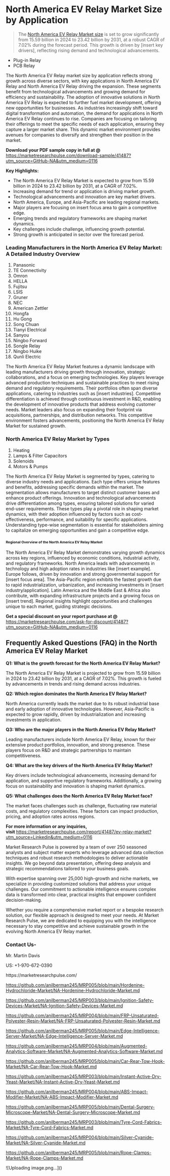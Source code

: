 <h1>North America EV Relay Market&nbsp;Size by Application</h1><blockquote><p>The <a href="https://marketresearchpulse.com/download-sample/41487?utm_source=GitHub-NA&amp;utm_medium=0116">North America EV Relay Market size</a> is set to grow significantly from 15.59 billion in 2024 to 23.42 billion by 2031, at a robust CAGR of 7.02% during the forecast period. This growth is driven by [insert key drivers], reflecting rising demand and technological advancements.</p></blockquote><ul><li>Plug-in Relay <li> PCB Relay</li></ul><p>The North America EV Relay market size by application reflects strong growth across diverse sectors, with key applications in North America EV Relay and North America EV Relay driving the expansion. These segments benefit from technological advancements and growing demand for efficiency and sustainability. The adoption of innovative solutions in North America EV Relay is expected to further fuel market development, offering new opportunities for businesses. As industries increasingly shift toward digital transformation and automation, the demand for applications in North America EV Relay continues to rise. Companies are focusing on tailoring their offerings to meet the specific needs of each application, ensuring they capture a larger market share. This dynamic market environment provides avenues for companies to diversify and strengthen their position in the market.</p><p><strong>Download your PDF sample copy in full at @ </strong><a href="https://marketresearchpulse.com/download-sample/41487?utm_source=GitHub-NA&amp;utm_medium=0116">https://marketresearchpulse.com/download-sample/41487?utm_source=GitHub-NA&amp;utm_medium=0116</a></p><p><strong>Key Highlights: </strong></p><ul><li>The North America EV Relay Market is expected to grow from 15.59 billion in 2024 to 23.42 billion by 2031, at a CAGR of 7.02%.</li><li>Increasing demand for trend or application is driving market growth.</li><li>Technological advancements and innovation are key market drivers.</li><li>North America, Europe, and Asia-Pacific are leading regional markets.</li><li>Major players are focusing on insert focus area to gain a competitive edge.</li><li>Emerging trends and regulatory frameworks are shaping market dynamics.</li><li>Key challenges include challenge, influencing growth potential.</li><li>Strong growth is anticipated in sector over the forecast period.</li></ul><h3>Leading Manufacturers in the North America EV Relay Market: A Detailed Industry Overview</h3><ol><li>Panasonic</li><li>TE Connectivity</li><li>Omron</li><li>HELLA</li><li>Fujitsu</li><li>LSIS</li><li>Gruner</li><li>NEC</li><li>American Zettler</li><li>Hongfa</li><li>Hu Gong</li><li>Song Chuan</li><li>Tianyi Electrical</li><li>Sanyou</li><li>Ningbo Forward</li><li>Songle Relay</li><li>Ningbo Huike</li><li>Qunli Electric</li></ol><div class="flex max-w-full flex-col flex-grow"><div class="min-h-8 text-message flex w-full flex-col items-end gap-2 whitespace-normal break-words [.text-message+&amp;]:mt-5" dir="auto" data-message-author-role="assistant" data-message-id="fd8432e4-4910-450d-b182-61b7bfb0a01f" data-message-model-slug="gpt-4o"><div class="flex w-full flex-col gap-1 empty:hidden first:pt-[3px]"><div class="markdown prose w-full break-words dark:prose-invert light"><p>The North America EV Relay Market features a dynamic landscape with leading manufacturers driving growth through innovation, strategic collaborations, and a focus on emerging technologies. Key players leverage advanced production techniques and sustainable practices to meet rising demand and regulatory requirements. Their portfolios often span diverse applications, catering to industries such as [insert industries]. Competitive differentiation is achieved through continuous investment in R&amp;D, enabling the development of innovative products that address evolving customer needs. Market leaders also focus on expanding their footprint via acquisitions, partnerships, and distribution networks. This competitive environment fosters advancements, positioning the North America EV Relay Market for sustained growth.</p></div></div></div></div><h3>North America EV Relay Market by Types</h3><ol><li>Heating <li> Lamps & Filter Capacitors <li> Solenoids <li> Motors & Pumps</li></ol><div class="flex max-w-full flex-col flex-grow"><div class="min-h-8 text-message flex w-full flex-col items-end gap-2 whitespace-normal break-words [.text-message+&amp;]:mt-5" dir="auto" data-message-author-role="assistant" data-message-id="084470be-0bb7-4664-bddf-5156b4f41249" data-message-model-slug="gpt-4o-mini"><div class="flex w-full flex-col gap-1 empty:hidden first:pt-[3px]"><div class="markdown prose w-full break-words dark:prose-invert light"><p>The North America EV Relay Market is segmented by types, catering to diverse industry needs and applications. Each type offers unique features and benefits, addressing specific demands within the market. The segmentation allows manufacturers to target distinct customer bases and enhance product offerings. Innovation and technological advancements drive differentiation among types, ensuring tailored solutions for varied end-user requirements. These types play a pivotal role in shaping market dynamics, with their adoption influenced by factors such as cost-effectiveness, performance, and suitability for specific applications. Understanding type-wise segmentation is essential for stakeholders aiming to capitalize on emerging opportunities and gain a competitive edge.</p></div></div></div></div><h3><span style="font-size: 11px;">Regional Overview of the North America EV Relay Market</span></h3><div class="flex max-w-full flex-col flex-grow"><div class="min-h-8 text-message flex w-full flex-col items-end gap-2 whitespace-normal break-words [.text-message+&amp;]:mt-5" dir="auto" data-message-author-role="assistant" data-message-id="e9038762-ce64-4e30-91c9-9bd413514231" data-message-model-slug="gpt-4o-mini"><div class="flex w-full flex-col gap-1 empty:hidden first:pt-[3px]"><div class="markdown prose w-full break-words dark:prose-invert light"><p>The North America EV Relay Market demonstrates varying growth dynamics across key regions, influenced by economic conditions, industrial activity, and regulatory frameworks. North America leads with advancements in technology and high adoption rates in industries like [insert example]. Europe follows, driven by innovation and strong governmental support for [insert focus area]. The Asia-Pacific region exhibits the fastest growth due to rapid industrialization, urbanization, and increasing investments in [insert industry/application]. Latin America and the Middle East &amp; Africa also contribute, with expanding infrastructure projects and a growing focus on [insert trend]. Regional insights highlight opportunities and challenges unique to each market, guiding strategic decisions.</p></div></div></div></div><p><strong>Get a special discount on your report purchase at @ </strong><a href="https://marketresearchpulse.com/ask-for-discount/41487?utm_source=GitHub-NA&amp;utm_medium=0116">https://marketresearchpulse.com/ask-for-discount/41487?utm_source=GitHub-NA&amp;utm_medium=0116</a></p><h2>Frequently Asked Questions (FAQ) in the North America EV Relay Market</h2><p><strong>Q1: What is the growth forecast for the North America EV Relay Market?</strong></p><p>The North America EV Relay Market is projected to grow from 15.59 billion in 2024 to 23.42 billion by 2031, at a CAGR of 7.02%. This growth is fueled by advancements in trends and rising demand across industries.</p><p><strong>Q2: Which region dominates the North America EV Relay Market?</strong></p><p>North America currently leads the market due to its robust industrial base and early adoption of innovative technologies. However, Asia-Pacific is expected to grow rapidly, driven by industrialization and increasing investments in application.</p><p><strong>Q3: Who are the major players in the North America EV Relay Market?</strong></p><p>Leading manufacturers include North America EV Relay, known for their extensive product portfolios, innovation, and strong presence. These players focus on R&amp;D and strategic partnerships to maintain competitiveness.</p><p><strong>Q4: What are the key drivers of the North America EV Relay Market?</strong></p><p>Key drivers include technological advancements, increasing demand for application, and supportive regulatory frameworks. Additionally, a growing focus on sustainability and innovation is shaping market dynamics.</p><p><strong>Q5: What challenges does the North America EV Relay Market face?</strong></p><p>The market faces challenges such as challenge, fluctuating raw material costs, and regulatory complexities. These factors can impact production, pricing, and adoption rates across regions.</p><p><strong>For more information or any inquiries, visit&nbsp;</strong><a href="https://marketresearchpulse.com/report/41487/ev-relay-market?utm_source=Linkedin&utm_medium=0116">https://marketresearchpulse.com/report/41487/ev-relay-market?utm_source=Linkedin&utm_medium=0116</a></p><p>Market Research Pulse is powered by a team of over 250 seasoned analysts and subject matter experts who leverage advanced data collection techniques and robust research methodologies to deliver actionable insights. We go beyond data presentation, offering deep analysis and strategic recommendations tailored to your business goals.</p><p>With expertise spanning over 25,000 high-growth and niche markets, we specialize in providing customized solutions that address your unique challenges. Our commitment to actionable intelligence ensures complex data is transformed into clear, practical insights that empower confident decision-making.</p><p>Whether you require a comprehensive market report or a bespoke research solution, our flexible approach is designed to meet your needs. At Market Research Pulse, we are dedicated to equipping you with the intelligence necessary to stay competitive and achieve sustainable growth in the evolving North America EV Relay market.</p><h3><strong>Contact Us-</strong></h3><p>Mr. Martin Davis</p><p>US: +1-970-672-0390</p><p>https://marketresearchpulse.com/</p><p><a href="https://github.com/anilberman245/MRP005/blob/main/Hordenine-Hydrochloride-Market/NA-Hordenine-Hydrochloride-Market.md">https://github.com/anilberman245/MRP005/blob/main/Hordenine-Hydrochloride-Market/NA-Hordenine-Hydrochloride-Market.md</a></p><p><a href="https://github.com/anilberman245/MRP003/blob/main/Ignition-Safety-Devices-Market/NA-Ignition-Safety-Devices-Market.md">https://github.com/anilberman245/MRP003/blob/main/Ignition-Safety-Devices-Market/NA-Ignition-Safety-Devices-Market.md</a></p><p><a href="https://github.com/anilberman245/MRP004/blob/main/FRP-Unsaturated-Polyester-Resin-Market/NA-FRP-Unsaturated-Polyester-Resin-Market.md">https://github.com/anilberman245/MRP004/blob/main/FRP-Unsaturated-Polyester-Resin-Market/NA-FRP-Unsaturated-Polyester-Resin-Market.md</a></p><p><a href="https://github.com/anilberman245/MRP005/blob/main/Edge-Intelligence-Server-Market/NA-Edge-Intelligence-Server-Market.md">https://github.com/anilberman245/MRP005/blob/main/Edge-Intelligence-Server-Market/NA-Edge-Intelligence-Server-Market.md</a></p><p><a href="https://github.com/anilberman245/MRP004/blob/main/Augmented-Analytics-Software-Market/NA-Augmented-Analytics-Software-Market.md">https://github.com/anilberman245/MRP004/blob/main/Augmented-Analytics-Software-Market/NA-Augmented-Analytics-Software-Market.md</a></p><p><a href="https://github.com/anilberman245/MRP005/blob/main/Car-Rear-Tow-Hook-Market/NA-Car-Rear-Tow-Hook-Market.md">https://github.com/anilberman245/MRP005/blob/main/Car-Rear-Tow-Hook-Market/NA-Car-Rear-Tow-Hook-Market.md</a></p><p><a href="https://github.com/anilberman245/MRP003/blob/main/Instant-Active-Dry-Yeast-Market/NA-Instant-Active-Dry-Yeast-Market.md">https://github.com/anilberman245/MRP003/blob/main/Instant-Active-Dry-Yeast-Market/NA-Instant-Active-Dry-Yeast-Market.md</a></p><p><a href="https://github.com/anilberman245/MRP004/blob/main/ABS-Impact-Modifier-Market/NA-ABS-Impact-Modifier-Market.md">https://github.com/anilberman245/MRP004/blob/main/ABS-Impact-Modifier-Market/NA-ABS-Impact-Modifier-Market.md</a></p><p><a href="https://github.com/anilberman245/MRP005/blob/main/Dental-Surgery-Microscope-Market/NA-Dental-Surgery-Microscope-Market.md">https://github.com/anilberman245/MRP005/blob/main/Dental-Surgery-Microscope-Market/NA-Dental-Surgery-Microscope-Market.md</a></p><p><a href="https://github.com/anilberman245/MRP003/blob/main/Tyre-Cord-Fabrics-Market/NA-Tyre-Cord-Fabrics-Market.md">https://github.com/anilberman245/MRP003/blob/main/Tyre-Cord-Fabrics-Market/NA-Tyre-Cord-Fabrics-Market.md</a></p><p><a href="https://github.com/anilberman245/MRP004/blob/main/Silver-Cyanide-Market/NA-Silver-Cyanide-Market.md">https://github.com/anilberman245/MRP004/blob/main/Silver-Cyanide-Market/NA-Silver-Cyanide-Market.md</a></p><p><a href="https://github.com/anilberman245/MRP005/blob/main/Rope-Clamps-Market/NA-Rope-Clamps-Market.md">https://github.com/anilberman245/MRP005/blob/main/Rope-Clamps-Market/NA-Rope-Clamps-Market.md</a></p>
![Uploading image.png…]()
